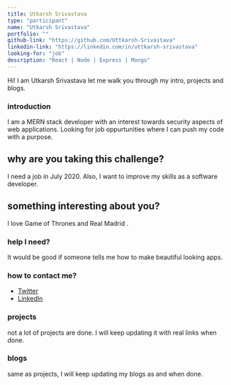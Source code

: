 ```yaml
---
title: Utkarsh Srivastava
type: "participant"
name: "Utkarsh Srivastava"
portfolio: ""
github-link: "https://github.com/Uttkarsh-Srivastava"
linkedin-link: "https://linkedin.com/in/uttkarsh-srivastava"
looking-for: "job"
description: "React | Node | Express | Mongo"
---
```


Hi! I am Utkarsh Srivastava let me walk you through my intro, projects and blogs.

### introduction

I am a MERN stack developer with an interest towards security aspects of web applications. Looking for job oppurtunities where I can push my code with a purpose.

## why are you taking this challenge?

I need a job in July 2020.
Also, I want to improve my skills as a software developer.

## something interesting about you?

I love Game of Thrones and Real Madrid .

### help I need?

It would be good if someone tells me how to make beautiful looking apps.

### how to contact me?

- [Twitter](https://twitter.com/__Uttkarsh)
- [LinkedIn](https://linkedin.com/in/uttkarsh-srivastava)

### projects

not a lot of projects are done. I will keep updating it with real links when done.

<!-- My projects: -->

<!-- #### binder: tinder for books -->

<!-- _description_ do you wish to meet people who have read the same book so that you can talk hours about the same book? Try this.

_stack_ Made in React with hooks and context. This is written in typescript. Backend is powered by Express and MongoDB.

_hosted link_ https://binder.netlify.com

_github link_ https://github.com/tanaypratap/binder

#### another project

_description_

_stack_ -->

### blogs

same as projects, I will keep updating my blogs as and when done.

<!--
#### why I liked GraphQL over REST?

_description_ I will write something really nice here so that you feel like reading my blog.

_link_ https://dev.to/some-imaginary-link -->
